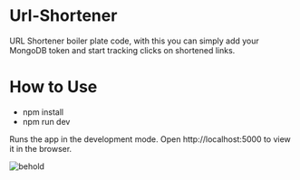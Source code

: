 # Url-Shortener
URL Shortener boiler plate code, with this you can simply add your MongoDB token and start tracking clicks on shortened links.

# How to Use
* npm install 
* npm run dev

Runs the app in the development mode.
Open http://localhost:5000 to view it in the browser.

![behold](https://github-images-uswest.s3-us-west-1.amazonaws.com/previewShort.gif)

